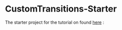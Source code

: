 # CustomTransitions-Starter

The starter project for the tutorial on found [here](https://medium.com/p/1acd6a0b6d25/)
 :
